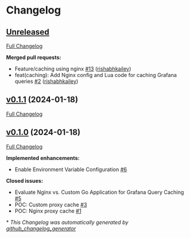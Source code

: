 # Changelog

## [Unreleased](https://github.com/rishabhkailey/Grafana-Query-Cache/tree/HEAD)

[Full Changelog](https://github.com/rishabhkailey/Grafana-Query-Cache/compare/v0.1.1...HEAD)

**Merged pull requests:**

- Feature/caching using nginx [\#13](https://github.com/rishabhkailey/Grafana-Query-Cache/pull/13) ([rishabhkailey](https://github.com/rishabhkailey))
- feat\(caching\): Add Nginx config and Lua code for caching Grafana queries [\#2](https://github.com/rishabhkailey/Grafana-Query-Cache/pull/2) ([rishabhkailey](https://github.com/rishabhkailey))

## [v0.1.1](https://github.com/rishabhkailey/Grafana-Query-Cache/tree/v0.1.1) (2024-01-18)

[Full Changelog](https://github.com/rishabhkailey/Grafana-Query-Cache/compare/v0.1.0...v0.1.1)

## [v0.1.0](https://github.com/rishabhkailey/Grafana-Query-Cache/tree/v0.1.0) (2024-01-18)

[Full Changelog](https://github.com/rishabhkailey/Grafana-Query-Cache/compare/641dbf897c709528ac3752d0f47048700693cb02...v0.1.0)

**Implemented enhancements:**

- Enable Environment Variable Configuration [\#6](https://github.com/rishabhkailey/Grafana-Query-Cache/issues/6)

**Closed issues:**

- Evaluate Nginx vs. Custom Go Application for Grafana Query Caching [\#5](https://github.com/rishabhkailey/Grafana-Query-Cache/issues/5)
- POC: Custom proxy cache  [\#3](https://github.com/rishabhkailey/Grafana-Query-Cache/issues/3)
- POC: Nginx proxy cache [\#1](https://github.com/rishabhkailey/Grafana-Query-Cache/issues/1)



\* *This Changelog was automatically generated by [github_changelog_generator](https://github.com/github-changelog-generator/github-changelog-generator)*
